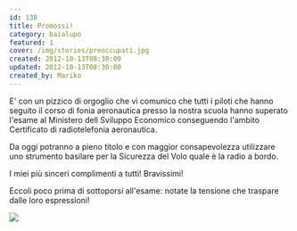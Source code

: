 ```yaml
---
id: 138
title: Promossi!
category: baialupo
featured: 1
cover: /img/stories/preoccupati.jpg
created: 2012-10-13T08:30:00
updated: 2012-10-13T08:30:00
created_by: Mariko
---
```


E' con un pizzico di orgoglio che vi comunico che tutti i piloti che hanno seguito il corso di fonia aeronautica presso la nostra scuola hanno superato l'esame al Ministero dell Sviluppo Economico conseguendo l'ambito Certificato di radiotelefonia aeronautica.

Da oggi potranno a pieno titolo e con maggior consapevolezza utilizzare uno strumento basilare per la Sicurezza del Volo quale è la radio a bordo.

I miei più sinceri complimenti a tutti! Bravissimi!

Eccoli poco prima di sottoporsi all'esame: notate la tensione che traspare dalle loro espressioni!

<img  src="/img/stories/preoccupati.jpg"/>
